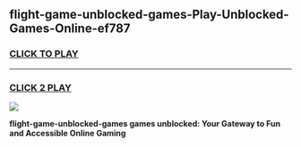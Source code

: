 
## flight-game-unblocked-games-Play-Unblocked-Games-Online-ef787
<h3>
<a href="https://premium76.site?title=flight-game-unblocked-games&ref=25A">CLICK TO PLAY</a></h3>
<hr>

<h3>
<a href="https://premium76.site?title=flight-game-unblocked-games&ref=25A">CLICK 2 PLAY</a>
  
</h3>

<a href="https://premium76.site?title=flight-game-unblocked-games&ref=25A"><img src="https://clearcache.store/games.png"></a>


**flight-game-unblocked-games games unblocked: Your Gateway to Fun and Accessible Online Gaming**
